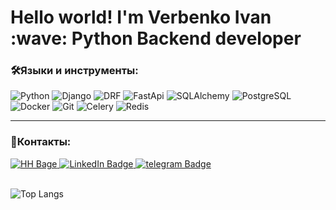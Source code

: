 <h1> Hello world! I'm Verbenko Ivan :wave: Python Backend developer<br />



### :hammer_and_wrench:Языки и инструменты:
![Python](https://img.shields.io/badge/Python-4682B4?style=for-the-badge&logo=Python&logoColor=yellow)
![Django](https://img.shields.io/badge/Django-2E8B57?style=for-the-badge&logo=Django&logoColor=black)
![DRF](https://img.shields.io/badge/DRF-6DA55F?style=for-the-badge&logo=DRF&logoColor=white)
![FastApi](https://img.shields.io/badge/FastApi-2E8B57?style=for-the-badge&logo=FastApi&logoColor=black)
![SQLAlchemy](https://img.shields.io/badge/SQLAlchemy-B8860B?style=for-the-badge&logo=SQLAlchemy&logoColor=black)
![PostgreSQL](https://img.shields.io/badge/PostgreSQL-4682B4?style=for-the-badge&logo=PostgreSQL&logoColor=black)
![Docker](https://img.shields.io/badge/Docker-316192?style=for-the-badge&logo=docker&logoColor=white)
![Git](https://img.shields.io/badge/Git-%232671E5.svg?style=for-the-badge&logo=git&logoColor=white)
![Celery](https://img.shields.io/badge/Celery-%232671E5.svg?style=for-the-badge&logo=Celery&logoColor=white)
![Redis](https://img.shields.io/badge/Redis-%232671E5.svg?style=for-the-badge&logo=Redis&logoColor=white)

 ---
 ### 📱Контакты:
<div id="badges" align="left">
  <a href="https://rostov.hh.ru/resume/78dbb453ff0d961a540039ed1f427353626439">
    <img src="https://img.shields.io/badge/HeadHuner-red?style=for-the-badge&logo=headhunter&logoColor=white" alt="HH Bage"/>
  </a>
 <a href="https://www.linkedin.com/in/ivan-verbenko/">
    <img src="https://img.shields.io/badge/LinkedIn-blue?style=for-the-badge&logo=linkedin&logoColor=white" alt="LinkedIn Badge"/>
  </a> 
  <a href="https://t.me/doversya">
    <img src="https://img.shields.io/badge/telegram-blue?style=for-the-badge&logo=telegram&logoColor=white" alt="telegram Badge"/>
  </a> 
</div>

<br/>

![Top Langs](https://github-readme-stats.vercel.app/api/top-langs/?username=ivanverbenko&hide_progress=true&theme=transparent)
<br/>
<img src="https://komarev.com/ghpvc/?username=ivanverbenko&style=flat-square&color=blue" alt=""/>
